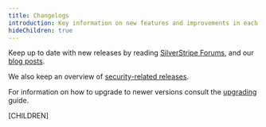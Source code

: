 ```yaml
---
title: Changelogs
introduction: Key information on new features and improvements in each version.
hideChildren: true
---
```


Keep up to date with new releases by reading [SilverStripe Forums](https://forum.silverstripe.org/c/releases),
and our [blog posts](http://silverstripe.org/blog/tag/release).

We also keep an overview of [security-related releases](http://silverstripe.org/security-releases/).

For information on how to upgrade to newer versions consult the [upgrading](/upgrading) guide.

[CHILDREN]
